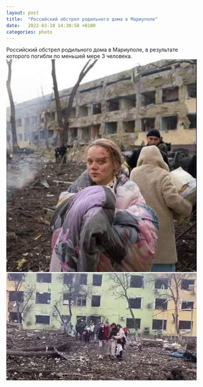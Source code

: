 ```yaml
---
layout: post
title:  "Российский обстрел родильного дома в Мариуполе"
date:   2022-03-10 14:30:58 +0100
categories: photo
---
```


Российский обстрел родильного дома в Мариуполе, в результате которого погибли по меньшей мере 3 человека.
<img src="/assets/images/FNhZzuWWYAIXYnD.jpeg">
<img src="/assets/images/maroupol.jpg">

